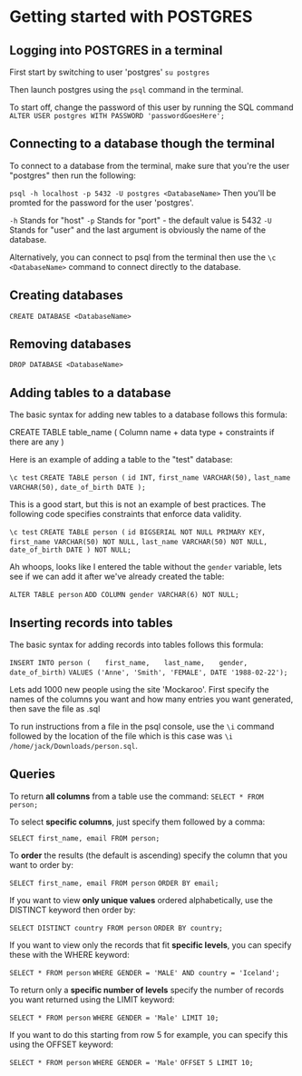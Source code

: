 # Getting started with POSTGRES

## Logging into POSTGRES in a terminal

First start by switching to user 'postgres'
`su postgres`

Then launch postgres using the `psql` command in the terminal.

To start off, change the password of this user by running the SQL command `ALTER USER postgres WITH PASSWORD 'passwordGoesHere';`

## Connecting to a database though the terminal

To connect to a database from the terminal, make sure that you're the user "postgres" then run the following:

`psql -h localhost -p 5432 -U postgres <DatabaseName>` Then you'll be promted for the password for the user 'postgres'.

`-h` Stands for "host"
`-p` Stands for "port" - the default value is 5432
`-U` Stands for "user" 
and the last argument is obviously the name of the database.

Alternatively, you can connect to psql from the terminal then use the `\c <DatabaseName>` command to connect directly to the database.

## Creating databases

`CREATE DATABASE <DatabaseName>`

## Removing databases

`DROP DATABASE <DatabaseName>`


## Adding tables to a database

The basic syntax for adding new tables to a database follows this formula:

CREATE TABLE table_name (
	Column name + data type + constraints if there are any
)

Here is an example of adding a table to the "test" database:

`\c test`
`CREATE TABLE person (`
`id INT,`
`first_name VARCHAR(50),`
`last_name VARCHAR(50),`
`date_of_birth DATE );`

This is a good start, but this is not an example of best practices. The following code specifies constraints that enforce data validity.

`\c test`
`CREATE TABLE person (`
`id BIGSERIAL NOT NULL PRIMARY KEY,`
`first_name VARCHAR(50) NOT NULL,`
`last_name VARCHAR(50) NOT NULL,`
`date_of_birth DATE ) NOT NULL;`  

Ah whoops, looks like I entered the table without the `gender` variable, lets see if we can add it after we've already created the table:

`ALTER TABLE person`
`ADD COLUMN gender VARCHAR(6) NOT NULL;`

## Inserting records into tables

The basic syntax for adding records into tables follows this formula:

`INSERT INTO person (`
`	first_name,`
`	last_name,`
`	gender,`
`	date_of_birth)`
`VALUES ('Anne', 'Smith', 'FEMALE', DATE '1988-02-22');`

Lets add 1000 new people using the site 'Mockaroo'. First specify the names of the columns you want and how many entries you want generated, then save the file as .sql

To run instructions from a file in the psql console, use the `\i` command followed by the location of the file which is this case was `\i /home/jack/Downloads/person.sql`. 

## Queries

To return **all columns** from a table use the command:
`SELECT * FROM person;`

To select **specific columns**, just specify them followed by a comma:

`SELECT first_name, email FROM person;`

To **order** the results (the default is ascending) specify the column that you want to order by:

`SELECT first_name, email FROM person`
`ORDER BY email;`

If you want to view **only unique values** ordered alphabetically, use the DISTINCT keyword then order by:

`SELECT DISTINCT country FROM person`
`ORDER BY country;`

If you want to view only the records that fit **specific levels**, you can specify these with the WHERE keyword:

`SELECT * FROM person`
`WHERE GENDER = 'MALE' AND country = 'Iceland';`

To return only a **specific number of levels** specify the number of records you want returned using the LIMIT keyword:

`SELECT * FROM person`
`WHERE GENDER = 'Male' LIMIT 10;`

If you want to do this starting from row 5 for example, you can specify this using the OFFSET keyword:

`SELECT * FROM person`
`WHERE GENDER = 'Male'` 
`OFFSET 5 LIMIT 10;`
































